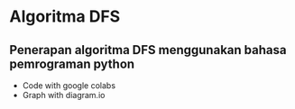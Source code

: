 # Algoritma DFS
## Penerapan algoritma DFS menggunakan bahasa pemrograman python
* Code with google colabs
* Graph with diagram.io
